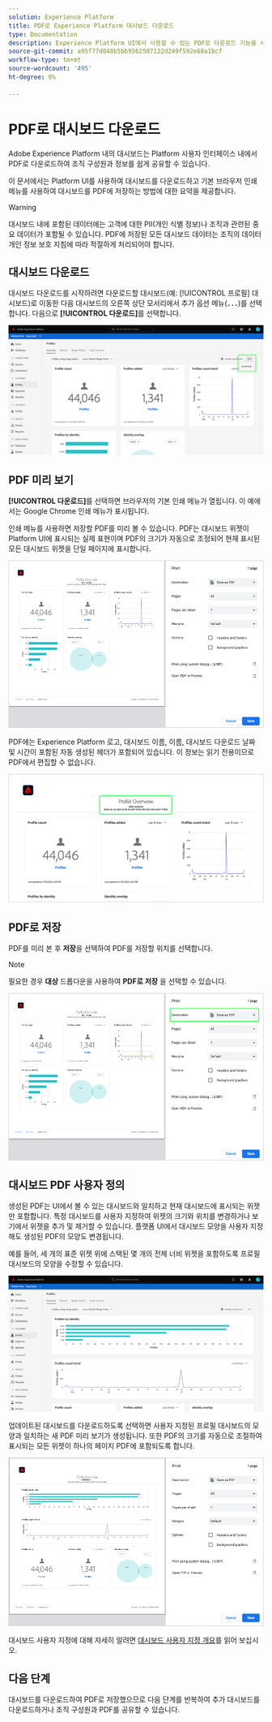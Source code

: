 ```yaml
---
solution: Experience Platform
title: PDF로 Experience Platform 대시보드 다운로드
type: Documentation
description: Experience Platform UI에서 사용할 수 있는 PDF로 다운로드 기능을 사용하여 대시보드 시각화의 사본을 저장합니다.
source-git-commit: a95f77d048b5bb9562507122d249f592e68a1bcf
workflow-type: tm+mt
source-wordcount: '495'
ht-degree: 0%

---
```



# PDF로 대시보드 다운로드

Adobe Experience Platform 내의 대시보드는 Platform 사용자 인터페이스 내에서 PDF로 다운로드하여 조직 구성원과 정보를 쉽게 공유할 수 있습니다.

이 문서에서는 Platform UI를 사용하여 대시보드를 다운로드하고 기본 브라우저 인쇄 메뉴를 사용하여 대시보드를 PDF에 저장하는 방법에 대한 요약을 제공합니다.

>[!WARNING]
>
>대시보드 내에 포함된 데이터에는 고객에 대한 PII(개인 식별 정보)나 조직과 관련된 중요 데이터가 포함될 수 있습니다. PDF에 저장된 모든 대시보드 데이터는 조직의 데이터 개인 정보 보호 지침에 따라 적절하게 처리되어야 합니다.

## 대시보드 다운로드

대시보드 다운로드를 시작하려면 다운로드할 대시보드(예: [!UICONTROL 프로필] 대시보드)로 이동한 다음 대시보드의 오른쪽 상단 모서리에서 추가 옵션 메뉴(**`...`**)를 선택합니다. 다음으로 **[!UICONTROL 다운로드]**&#x200B;를 선택합니다.

![](images/download/download-button.png)

## PDF 미리 보기

**[!UICONTROL 다운로드]**&#x200B;를 선택하면 브라우저의 기본 인쇄 메뉴가 열립니다. 이 예에서는 Google Chrome 인쇄 메뉴가 표시됩니다.

인쇄 메뉴를 사용하면 저장할 PDF를 미리 볼 수 있습니다. PDF는 대시보드 위젯이 Platform UI에 표시되는 실제 표현이며 PDF의 크기가 자동으로 조정되어 현재 표시된 모든 대시보드 위젯을 단일 페이지에 표시합니다.

![](images/download/download-chrome-print.png)

PDF에는 Experience Platform 로고, 대시보드 이름, 이름, 대시보드 다운로드 날짜 및 시간이 포함된 자동 생성된 헤더가 포함되어 있습니다. 이 정보는 읽기 전용이므로 PDF에서 편집할 수 없습니다.

![](images/download/download-pdf.png)

## PDF로 저장

PDF를 미리 본 후 **저장**&#x200B;을 선택하여 PDF를 저장할 위치를 선택합니다.

>[!NOTE]
>
>필요한 경우 **대상** 드롭다운을 사용하여 **PDF로 저장** 을 선택할 수 있습니다.

![](images/download/download-chrome-print-destination.png)

## 대시보드 PDF 사용자 정의

생성된 PDF는 UI에서 볼 수 있는 대시보드와 일치하고 현재 대시보드에 표시되는 위젯만 포함합니다. 특정 대시보드를 사용자 지정하여 위젯의 크기와 위치를 변경하거나 보기에서 위젯을 추가 및 제거할 수 있습니다. 플랫폼 UI에서 대시보드 모양을 사용자 지정해도 생성된 PDF의 모양도 변경됩니다.

예를 들어, 세 개의 표준 위젯 위에 스택된 몇 개의 전체 너비 위젯을 포함하도록 프로필 대시보드의 모양을 수정할 수 있습니다.

![](images/download/download-modify.png)

업데이트된 대시보드를 다운로드하도록 선택하면 사용자 지정된 프로필 대시보드의 모양과 일치하는 새 PDF 미리 보기가 생성됩니다. 또한 PDF의 크기를 자동으로 조절하여 표시되는 모든 위젯이 하나의 페이지 PDF에 포함되도록 합니다.

![](images/download/download-chrome-print-modified.png)

대시보드 사용자 지정에 대해 자세히 알려면 [대시보드 사용자 지정 개요](customize/overview.md)를 읽어 보십시오.

## 다음 단계

대시보드를 다운로드하여 PDF로 저장했으므로 다음 단계를 반복하여 추가 대시보드를 다운로드하거나 조직 구성원과 PDF를 공유할 수 있습니다.